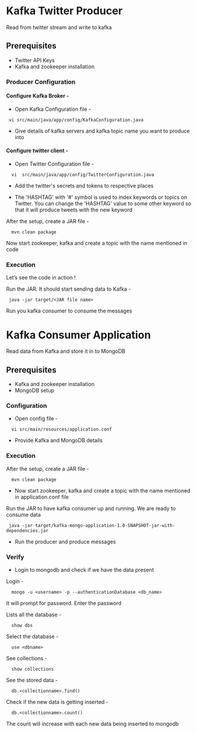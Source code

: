 # Kafka Twitter Producer

Read from twitter stream and write to kafka

## Prerequisites
* Twitter API Keys
* Kafka and zookeeper installation

### Producer Configuration

#### Configure Kafka Broker -

* Open Kafka Configuration file -
```
 vi src/main/java/app/config/KafkaConfiguration.java
```
* Give details of kafka servers and kafka topic name you want to produce into

#### Configure twitter client -

* Open Twitter Configuration file -
```
  vi  src/main/java/app/config/TwitterConfiguration.java
```
* Add the twitter's secrets and tokens to respective places

* The 'HASHTAG' with '#' symbol is used to index keywords or topics on Twitter. You can change the 'HASHTAG' value to some other keyword so that it will produce tweets with the new keyword

After the setup, create a JAR file - 
```
  mvn clean package
```
Now start zookeeper, kafka and create a topic with the name mentioned in code

### Execution

Let’s see the code in action !

Run the JAR. It should start sending data to Kafka -
````
 java -jar target/<JAR file name>
````

Run you kafka consumer to consume the messages


# Kafka Consumer Application
Read data from Kafka and store it in to MongoDB

## Prerequisites
* Kafka and zookeeper installation
* MongoDB setup

### Configuration
* Open config file -
```
  vi src/main/resources/application.conf
```
* Provide Kafka and MongoDB details

### Execution
After the setup, create a JAR file - 
```
  mvn clean package
```
* Now start zookeeper, kafka and create a topic with the name mentioned in application.conf file

Run the JAR to have kafka consumer up and running. We are ready to consume data
````
 java -jar target/kafka-mongo-application-1.0-SNAPSHOT-jar-with-dependencies.jar
````

* Run the producer and produce messages

### Verify
* Login to mongodb and check if we have the data present 

Login - 
```
  mongo -u <username> -p --authenticationDatabase <db_name>
```
It will prompt for password. Enter the password

Lists all the database - 
```
  show dbs
```

Select the database - 
```
  use <dbname>
```

See collections - 
```
  show collections
```
See the stored data - 
```
  db.<collectionname>.find()
```

Check if the new data is getting inserted - 
```
  db.<collectionname>.count()
```
The count will increase with each new data being inserted to mongodb
